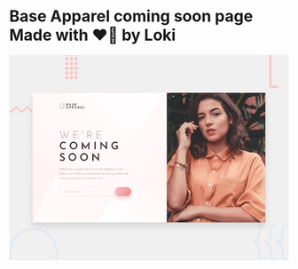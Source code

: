 # Base Apparel coming soon page Made with ❤️‍🔥 by Loki

![Design preview for the Base Apparel coming soon page coding challenge](./design/desktop-preview.jpg)
